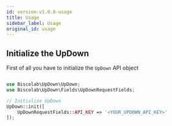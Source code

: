 ```yaml
---
id: version-v1.0.0-usage
title: Usage
sidebar_label: Usage
original_id: usage
---
```


## Initialize the UpDown
First of all you have to initialize the `UpDown` API object

```php

use Biscolab\UpDown\UpDown;
use Biscolab\UpDown\Fields\UpDownRequestFields;

// Initialize UpDown 
UpDown::init([
    UpDownRequestFields::API_KEY => '<YOUR_UPDOWN_API_KEY>'
]);
```